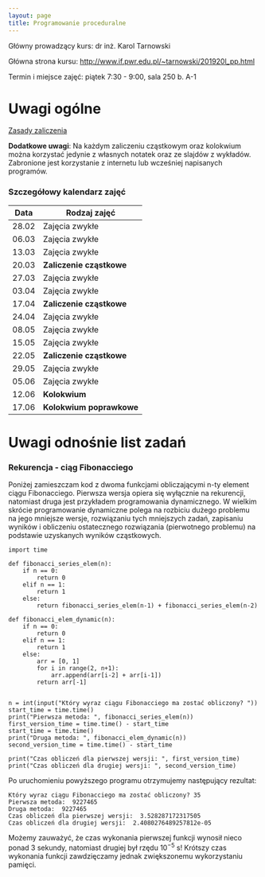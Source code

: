 ```yaml
---
layout: page
title: Programowanie proceduralne
---
```

Główny prowadzący kurs: dr inż. Karol Tarnowski

Główna strona kursu: <http://www.if.pwr.edu.pl/~tarnowski/201920l_pp.html>

Termin i miejsce zajęć: piątek 7:30 - 9:00, sala 250 b. A-1


# Uwagi ogólne

[Zasady zaliczenia](../pp_zz.pdf)

**Dodatkowe uwagi**: Na każdym zaliczeniu cząstkowym oraz kolokwium można korzystać jedynie z własnych notatek oraz ze slajdów z wykładów. Zabronione jest korzystanie z internetu lub wcześniej napisanych programów.

### Szczegółowy kalendarz zajęć


Data | Rodzaj zajęć
------------ | -------------
28.02 | Zajęcia zwykłe
06.03 | Zajęcia zwykłe
13.03 | Zajęcia zwykłe
20.03 | **Zaliczenie cząstkowe**
27.03 | Zajęcia zwykłe
03.04 | Zajęcia zwykłe
17.04 | **Zaliczenie cząstkowe**
24.04 | Zajęcia zwykłe
08.05 | Zajęcia zwykłe
15.05 | Zajęcia zwykłe
22.05 | **Zaliczenie cząstkowe**
29.05 | Zajęcia zwykłe
05.06 | Zajęcia zwykłe
12.06 | **Kolokwium**
17.06 | **Kolokwium poprawkowe**


# Uwagi odnośnie list zadań

### Rekurencja - ciąg Fibonacciego

Poniżej zamieszczam kod z dwoma funkcjami obliczającymi n-ty element ciągu Fibonacciego. Pierwsza wersja opiera się wyłącznie na rekurencji, natomiast druga jest przykładem programowania dynamicznego. W wielkim skrócie programowanie dynamiczne polega na rozbiciu dużego problemu na jego mniejsze wersje, rozwiązaniu tych mniejszych zadań, zapisaniu wyników i obliczeniu ostatecznego rozwiązania (pierwotnego problemu) na podstawie uzyskanych wyników cząstkowych.

```
import time

def fibonacci_series_elem(n):
    if n == 0:
        return 0
    elif n == 1:
        return 1
    else:
        return fibonacci_series_elem(n-1) + fibonacci_series_elem(n-2)

def fibonacci_elem_dynamic(n):
    if n == 0:
        return 0
    elif n == 1:
        return 1
    else:
        arr = [0, 1]
        for i in range(2, n+1):
            arr.append(arr[i-2] + arr[i-1])
        return arr[-1]


n = int(input("Który wyraz ciągu Fibonacciego ma zostać obliczony? "))
start_time = time.time()
print("Pierwsza metoda: ", fibonacci_series_elem(n))
first_version_time = time.time() - start_time
start_time = time.time()
print("Druga metoda: ", fibonacci_elem_dynamic(n))
second_version_time = time.time() - start_time

print("Czas obliczeń dla pierwszej wersji: ", first_version_time)
print("Czas obliczeń dla drugiej wersji: ", second_version_time)
```

Po uruchomieniu powyższego programu otrzymujemy następujący rezultat:

```
Który wyraz ciągu Fibonacciego ma zostać obliczony? 35
Pierwsza metoda:  9227465
Druga metoda:  9227465
Czas obliczeń dla pierwszej wersji:  3.528287172317505
Czas obliczeń dla drugiej wersji:  2.4080276489257812e-05
```

Możemy zauważyć, że czas wykonania pierwszej funkcji wynosił nieco ponad 3 sekundy, natomiast drugiej był rzędu $10^{-5}$ s! Krótszy czas wykonania funkcji zawdzięczamy jednak zwiększonemu wykorzystaniu pamięci.
